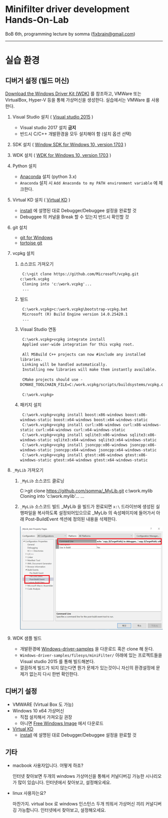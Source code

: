 # Minifilter driver development Hands-On-Lab

BoB 6th, programming lecture by somma (fixbrain@gmail.com)

---

# 실습 환경

## 디버거 설정 (빌드 머신)

[Download the Windows Driver Kit (WDK)](https://developer.microsoft.com/en-us/windows/hardware/windows-driver-kit) 를 참조하고, VMWare 또는 VirtualBox, Hyper-V 등을 통해 가상머신을 생성한다. 실습에서는 VMWare 를 사용한다.  

1. Visual Studio 설치 ( [Visual studio 2015](https://go.microsoft.com/fwlink/p/?LinkId=534599) )

    + Visual studio 2017 설치 **금지**
    + 반드시 C/C++ 개발환경을 모두 설치해야 함 (설치 옵션 선택)

1. SDK 설치 ( [Window SDK for Windows 10, version 1703](https://go.microsoft.com/fwlink/p/?LinkID=845298) )
1. WDK 설치 ( [WDK for Windows 10, version 1703](https://go.microsoft.com/fwlink/p/?LinkId=845980) )
1. Python 설치 

    + [Anaconda](https://www.continuum.io/downloads) 설치 (python 3.x)
    + `Anaconda` 설치 시 `Add Anaconda to my PATH environment variable` 에 체크한다.

1. Virtual KD 설치 ( [Virtual KD](http://virtualkd.sysprogs.org/) )

    + [install](http://virtualkd.sysprogs.org/tutorials/install/) 에 설명된 대로 Debugger/Debuggee 설정을 완료할 것
    + Debuggee 의 커널을 Break 할 수 있는지 반드시 확인할 것

1. git 설치 

    + [git for Windows](https://git-for-windows.github.io/)
    + [tortoise git](https://tortoisegit.org/download/)

1. vcpkg 설치 

    1. 소스코드 가져오기

            C:\>git clone https://github.com/Microsoft/vcpkg.git c:\work.vcpkg
            Cloning into 'c:\work.vcpkg'...
            ...

    1. 빌드

            C:\work.vcpkg>c:\work.vcpkg\bootstrap-vcpkg.bat
            Microsoft (R) Build Engine version 14.0.25420.1
            ...

    1. Visual Studio 연동 

            C:\work.vcpkg>vcpkg integrate install
            Applied user-wide integration for this vcpkg root.

            All MSBuild C++ projects can now #include any installed libraries.
            Linking will be handled automatically.
            Installing new libraries will make them instantly available.

            CMake projects should use -DCMAKE_TOOLCHAIN_FILE=C:/work.vcpkg/scripts/buildsystems/vcpkg.cmake

            C:\work.vcpkg>

    1. 패키지 설치
            
            C:\work.vcpkg>vcpkg install boost:x86-windows boost:x86-windows-static boost:x64-windows boost:x64-windows-static
            C:\work.vcpkg>vcpkg install curl:x86-windows curl:x86-windows-static curl:x64-windows curl:x64-windows-static
            C:\work.vcpkg>vcpkg install sqlite3:x86-windows sqlite3:x86-windows-static sqlite3:x64-windows sqlite3:x64-windows-static
            C:\work.vcpkg>vcpkg install jsoncpp:x86-windows jsoncpp:x86-windows-static jsoncpp:x64-windows jsoncpp:x64-windows-static
            C:\work.vcpkg>vcpkg install gtest:x86-windows gtest:x86-windows-static gtest:x64-windows gtest:x64-windows-static

1. `_MyLib` 가져오기 

    1. `_MyLib` 소스코드 클로닝

		C:\>git clone https://github.com/somma/_MyLib.git c:\work.mylib
		Cloning into 'c:\work.mylib'...
		...

    1. `_MyLib` 소스코드 빌드 
        _MyLib 을 빌드가 완료되면 `x:\` 드라이브에 생성된 실행파일을 복사하도록 설정되어있으므로 _MyLib 의 속성페이지에 들어가서 아래 Post-BuildEvent 섹션에 정의된 내용을 삭제한다. 

        ![post-build](images\img00.png)


1. WDK 샘플 빌드

    + 개발환경에 [Windows-driver-samples](https://github.com/Microsoft/Windows-driver-samples) 을 다운로드 혹은 clone 해 둔다. 
    + `Windows-driver-samples/filesys/miniFilter/` 아래에 있는 프로젝트들을 Visual studio 2015 를 통해 빌드해본다. 
    + 깔끔하게 빌드가 되지 않는다면 뭔가 문제가 있는것이니 자신의 환경설정에 문제가 없는지 다시 한번 확인한다.


## 디버기 설정

+ VMWARE (Virtual Box 도 가능)
+ Windows 10 x64 가상머신 
    + 직접 설치해서 가져오길 권장
    + 아니면 [Free Windows Image](https://developer.microsoft.com/en-us/microsoft-edge/tools/vms/) 에서 다운로드
+ [Virtual KD](http://virtualkd.sysprogs.org/)
    + [install](http://virtualkd.sysprogs.org/tutorials/install/) 에 설명된 대로 Debugger/Debuggee 설정을 완료할 것        


## 기타 

+ macbook 사용자입니다. 어떻게 하죠?

    인터넷 찾아보면 두개의 windows 가상머신을 통해서 커널디버깅 가능한 시나리오가 많이 있습니다. 인터넷에서 찾아보고, 설정해오세요.

+ linux 사용자는요?

    마찬가지. virtual box 로 windows 인스턴스 두개 띄워서 가상머신 끼리 커널디버깅 가능합니다. 인터넷에서 찾아보고, 설정해오세요.

